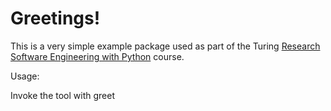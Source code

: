 
Greetings!
==========

This is a very simple example package used as part of the Turing
[Research Software Engineering with Python](https://alan-turing-institute.github.io/rse-course) course.

Usage:
    
Invoke the tool with greet <FirstName> <Secondname>
